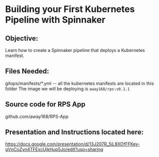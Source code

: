 # Building your First Kubernetes Pipeline with Spinnaker

## Objective:
Learn how to create a Spinnaker pipeline that deploys a Kubernetes manifest.

## Files Needed:
gitops/manifests/*.yml -- all the kubernetes manifests are located in this folder
The image we will be deploying is `away168/rps:v0.1.1`

## Source code for RPS App
github.com/away168/RPS-App

## Presentation and Instructions located here: 
https://docs.google.com/presentation/d/13J207R_5iL8XOfFFKey-gVnCoZyn4TFExcUjkHup5Jo/edit?usp=sharing

